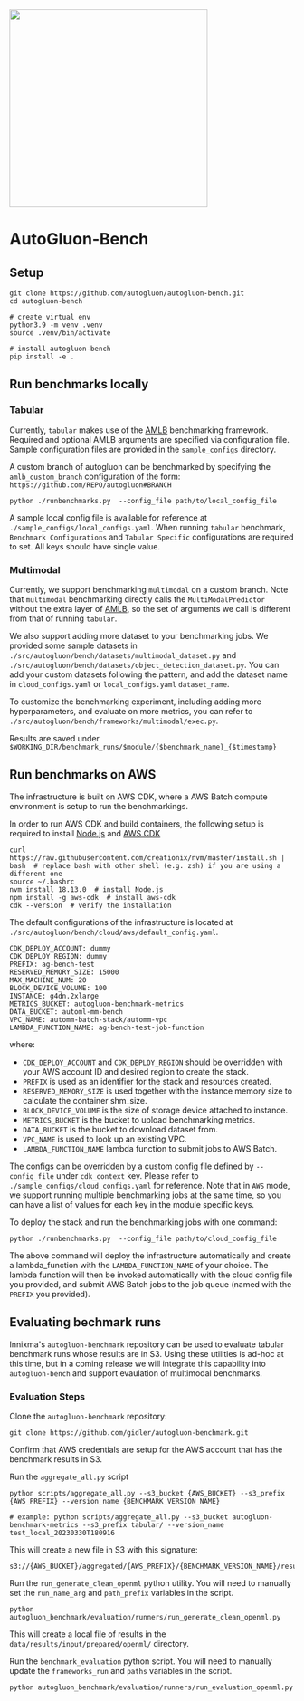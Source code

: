 <div align="left">
  <img src="https://user-images.githubusercontent.com/16392542/77208906-224aa500-6aba-11ea-96bd-e81806074030.png" width="350">
</div>

# AutoGluon-Bench

## Setup

```
git clone https://github.com/autogluon/autogluon-bench.git
cd autogluon-bench

# create virtual env
python3.9 -m venv .venv
source .venv/bin/activate

# install autogluon-bench
pip install -e .
```

## Run benchmarks locally

### Tabular

Currently, `tabular` makes use of the [AMLB](https://github.com/openml/automlbenchmark) benchmarking framework. Required and optional AMLB arguments are specified via configuration file. Sample configuration files are provided in the `sample_configs` directory.

A custom branch of autogluon can be benchmarked by specifying the `amlb_custom_branch` configuration of the form: `https://github.com/REPO/autogluon#BRANCH`

```
python ./runbenchmarks.py  --config_file path/to/local_config_file
```
A sample local config file is available for reference at `./sample_configs/local_configs.yaml`. When running `tabular` benchmark, `Benchmark Configurations` and `Tabular Specific` configurations are required to set. All keys should have single value.

### Multimodal

Currently, we support benchmarking `multimodal` on a custom branch. Note that `multimodal` benchmarking directly calls the `MultiModalPredictor` without the extra layer of [AMLB](https://github.com/openml/automlbenchmark), so the set of arguments we call is different from that of running `tabular`. 

We also support adding more dataset to your benchmarking jobs. We provided some sample datasets in `./src/autogluon/bench/datasets/multimodal_dataset.py` and `./src/autogluon/bench/datasets/object_detection_dataset.py`. You can add your custom datasets following the pattern, and add the dataset name in `cloud_configs.yaml` or `local_configs.yaml` `dataset_name`. 

To customize the benchmarking experiment, including adding more hyperparameters, and evaluate on more metrics, you can refer to `./src/autogluon/bench/frameworks/multimodal/exec.py`.

Results are saved under `$WORKING_DIR/benchmark_runs/$module/{$benchmark_name}_{$timestamp}`


## Run benchmarks on AWS

The infrastructure is built on AWS CDK, where a AWS Batch compute environment is setup to run the benchmarkings. 

In order to run AWS CDK and build containers, the following setup is required to install [Node.js](https://nodejs.org/) and [AWS CDK](https://docs.aws.amazon.com/cdk/v2/guide/getting_started.html#getting_started_install)

```
curl https://raw.githubusercontent.com/creationix/nvm/master/install.sh | bash  # replace bash with other shell (e.g. zsh) if you are using a different one
source ~/.bashrc
nvm install 18.13.0  # install Node.js
npm install -g aws-cdk  # install aws-cdk
cdk --version  # verify the installation
```

The default configurations of the infrastructure is located at `./src/autogluon/bench/cloud/aws/default_config.yaml`.
```
CDK_DEPLOY_ACCOUNT: dummy
CDK_DEPLOY_REGION: dummy
PREFIX: ag-bench-test
RESERVED_MEMORY_SIZE: 15000
MAX_MACHINE_NUM: 20
BLOCK_DEVICE_VOLUME: 100
INSTANCE: g4dn.2xlarge
METRICS_BUCKET: autogluon-benchmark-metrics
DATA_BUCKET: automl-mm-bench
VPC_NAME: automm-batch-stack/automm-vpc
LAMBDA_FUNCTION_NAME: ag-bench-test-job-function
```
where:
- `CDK_DEPLOY_ACCOUNT` and `CDK_DEPLOY_REGION` should be overridden with your AWS account ID and desired region to create the stack.
- `PREFIX` is used as an identifier for the stack and resources created.
- `RESERVED_MEMORY_SIZE` is used together with the instance memory size to calculate the container shm_size.
- `BLOCK_DEVICE_VOLUME` is the size of storage device attached to instance.
- `METRICS_BUCKET` is the bucket to upload benchmarking metrics.
- `DATA_BUCKET` is the bucket to download dataset from.
- `VPC_NAME` is used to look up an existing VPC.
- `LAMBDA_FUNCTION_NAME` lambda function to submit jobs to AWS Batch.

The configs can be overridden by a custom config file defined by `--config_file` under `cdk_context` key. Please refer to `./sample_configs/cloud_configs.yaml` for reference. Note that in `AWS` mode, we support running multiple benchmarking jobs at the same time, so you can have a list of values for each key in the module specific keys.

To deploy the stack and run the benchmarking jobs with one command:

```
python ./runbenchmarks.py  --config_file path/to/cloud_config_file
```

The above command will deploy the infrastructure automatically and create a lambda_function with the `LAMBDA_FUNCTION_NAME` of your choice. The lambda function will then be invoked automatically with the cloud config file you provided, and submit AWS Batch jobs to the job queue (named with the `PREFIX` you provided).


## Evaluating bechmark runs

Innixma's `autogluon-benchmark` repository can be used to evaluate tabular benchmark runs whose results are in S3.
Using these utilities is ad-hoc at this time, but in a coming release we will integrate this capability into `autogluon-bench` and support evaulation of multimodal benchmarks.

### Evaluation Steps

Clone the `autogluon-benchmark` repository:
```
git clone https://github.com/gidler/autogluon-benchmark.git
```

Confirm that AWS credentials are setup for the AWS account that has the benchmark results in S3.

Run the `aggregate_all.py` script
```
python scripts/aggregate_all.py --s3_bucket {AWS_BUCKET} --s3_prefix {AWS_PREFIX} --version_name {BENCHMARK_VERSION_NAME}

# example: python scripts/aggregate_all.py --s3_bucket autogluon-benchmark-metrics --s3_prefix tabular/ --version_name test_local_20230330T180916
```

This will create a new file in S3 with this signature:
```
s3://{AWS_BUCKET}/aggregated/{AWS_PREFIX}/{BENCHMARK_VERSION_NAME}/results.csv
```

Run the `run_generate_clean_openml` python utility. You will need to manually set the `run_name_arg` and `path_prefix` variables in the script.
```
python autogluon_benchmark/evaluation/runners/run_generate_clean_openml.py 
```
This will create a local file of results in the `data/results/input/prepared/openml/` directory.

Run the `benchmark_evaluation` python script. You will need to manually update the `frameworks_run` and `paths` variables in the script.
```
python autogluon_benchmark/evaluation/runners/run_evaluation_openml.py
```

